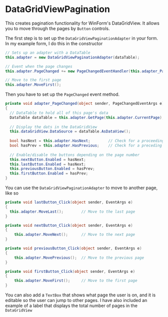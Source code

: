 DataGridViewPagination
======================

This creates pagination functionality for WinForm's DataGridView. It allows you to move through the pages by  ```Button``` controls.

The first step is to set up the ```DataGridViewPaginationAdapter``` in your form. In my example form, I do this in the constructor

```c#
// Sets up an adapter with a DataTable
this.adapter = new DataGridViewPaginationAdapter(dataTable);

// Event when the page changes
this.adapter.PageChanged += new PageChangedEventHandler(this.adapter_PageChanged);

// Move to the first page
this.adapter.MoveFirst();
```

Then you have to set up the ```PageChanged``` event method.

```c#
private void adapter_PageChanged(object sender, PageChangedEventArgs e)
{
  // DataTable to hold all of this page's data
  DataTable dataTable = this.adapter.GetPage(this.adapter.CurrentPage);
  
  // Display the dats in the DataGridView
  this.dataGridView.DataSource = dataTable.AsDataView();
  
  bool hasNext = this.adapter.HasNext;        // Check for a proceeding page
  bool hasPrev = this.adapter.HasPrevious;    // Check for a preceding page
  
  // Enable/disable the buttons depending on the page number
  this.nextButton.Enabled = hasNext;
  this.lastButton.Enabled = hasNext;
  this.previousButton.Enabled = hasPrev;
  this.firstButton.Enabled = hasPrev;
}
```

You can use the ```DataGridViewPaginationAdapter``` to move to another page, like so

```c#
private void lastButton_Click(object sender, EventArgs e)
{
  this.adapter.MoveLast();        // Move to the last page
}

private void nextButton_Click(object sender, EventArgs e)
{
    this.adapter.MoveNext();      // Move to the next page
}

private void previousButton_Click(object sender, EventArgs e)
{
    this.adapter.MovePrevious();  // Move to the previous page
}

private void firstButton_Click(object sender, EventArgs e)
{
    this.adapter.MoveFirst();     // Move to the first page
}
```

You can also add a ```TextBox``` that shows what page the user is on, and it is editable so the user can jump to other pages. I have also included an example of a label that displays the total number of pages in the ```DataGridView```
